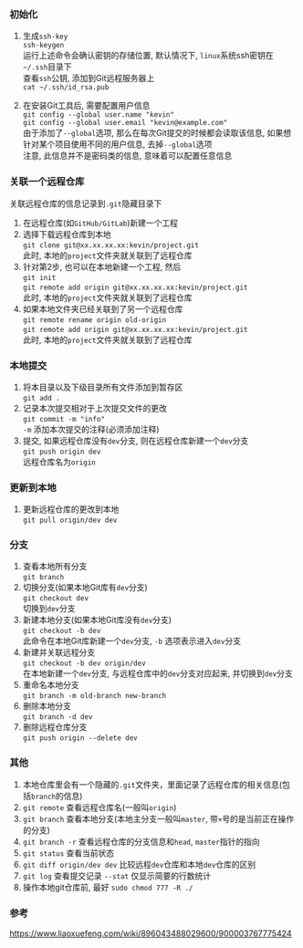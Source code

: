 ### 初始化
1. 生成`ssh-key`<br>
`ssh-keygen`<br>
运行上述命令会确认密钥的存储位置, 默认情况下, `linux`系统ssh密钥在`~/.ssh`目录下<br>
查看`ssh`公钥, 添加到Git远程服务器上<br>
`cat ~/.ssh/id_rsa.pub`<br>

2. 在安装Git工具后, 需要配置用户信息<br>
`git config --global user.name "kevin"`<br>
`git config --global user.email "kevin@example.com"`<br>
由于添加了`--global`选项, 那么在每次Git提交的时候都会读取该信息, 如果想针对某个项目使用不同的用户信息, 去掉`--global`选项<br>
注意, 此信息并不是密码类的信息, 意味着可以配置任意信息<br>

### 关联一个远程仓库
关联远程仓库的信息记录到`.git`隐藏目录下<br>
1. 在远程仓库(如`GitHub/GitLab`)新建一个工程<br>
2. 选择下载远程仓库到本地<br>
`git clone git@xx.xx.xx.xx:kevin/project.git`<br>
此时, 本地的`project`文件夹就关联到了远程仓库<br>
3. 针对第2步, 也可以在本地新建一个工程, 然后<br>
`git init`<br>
`git remote add origin git@xx.xx.xx.xx:kevin/project.git`<br>
此时, 本地的`project`文件夹就关联到了远程仓库<br>
4. 如果本地文件夹已经关联到了另一个远程仓库<br>
`git remote rename origin old-origin`<br>
`git remote add origin git@xx.xx.xx.xx:kevin/project.git`<br>
此时, 本地的`project`文件夹就关联到了远程仓库<br>

### 本地提交
1. 将本目录以及下级目录所有文件添加到暂存区<br>
`git add .`<br>
2. 记录本次提交相对于上次提交文件的更改<br>
`git commit -m "info"`<br>
`-m` 添加本次提交的注释(必须添加注释)<br>
3. 提交, 如果远程仓库没有`dev`分支, 则在远程仓库新建一个`dev`分支<br>
`git push origin dev`<br>
远程仓库名为`origin`<br>

### 更新到本地
1. 更新远程仓库的更改到本地<br>
`git pull origin/dev dev`<br>

### 分支
1. 查看本地所有分支<br>
`git branch`<br>
2. 切换分支(如果本地Git库有`dev`分支)<br>
`git checkout dev`<br>
切换到`dev`分支<br>
3. 新建本地分支(如果本地Git库没有`dev`分支)<br>
`git checkout -b dev`<br>
此命令在本地Git库新建一个`dev`分支, `-b` 选项表示进入`dev`分支<br>
4. 新建并关联远程分支<br>
`git checkout -b dev origin/dev`<br>
在本地新建一个`dev`分支, 与远程仓库中的`dev`分支对应起来, 并切换到`dev`分支<br>
5. 重命名本地分支<br>
`git branch -m old-branch new-branch`<br>
6. 删除本地分支<br>
`git branch -d dev`<br>
7. 删除远程仓库分支<br>
`git push origin --delete dev`<br>

### 其他
1. 本地仓库里会有一个隐藏的`.git`文件夹，里面记录了远程仓库的相关信息(包括`branch`的信息)
2. `git remote` 查看远程仓库名(一般叫`origin`)
3. `git branch` 查看本地分支(本地主分支一般叫`master`, 带`×`号的是当前正在操作的分支)
4. `git branch -r` 查看远程仓库的分支信息和`head`, `master`指针的指向
5. `git status` 查看当前状态
6. `git diff origin/dev dev` 比较远程`dev`仓库和本地`dev`仓库的区别
7. `git log` 查看提交记录  `--stat` 仅显示简要的行数统计
7. 操作本地git仓库前, 最好 `sudo chmod 777 -R ./`

### 参考
https://www.liaoxuefeng.com/wiki/896043488029600/900003767775424<br>
